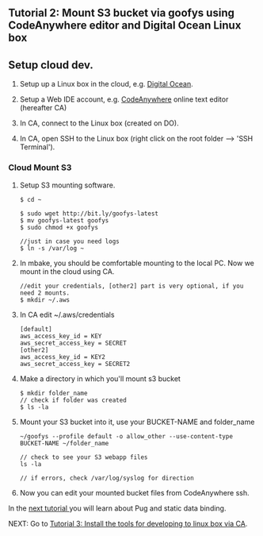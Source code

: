 ## Tutorial 2: Mount S3 bucket via goofys using CodeAnywhere editor and Digital Ocean Linux box

## Setup cloud dev.

1. Setup up a Linux box in the cloud, e.g. [Digital Ocean](www.digitalocean.com).

1. Setup a Web IDE account, e.g. [CodeAnywhere](https://codeanywhere.com) online text editor (hereafter CA)


1. In CA, connect to the Linux box (created on DO).

1. In CA, open SSH to the Linux box (right click on the root folder --> 'SSH Terminal').


### Cloud Mount S3

1. Setup S3 mounting software.
	```
	$ cd ~

	$ sudo wget http://bit.ly/goofys-latest
	$ mv goofys-latest goofys
	$ sudo chmod +x goofys

	//just in case you need logs
	$ ln -s /var/log ~
	```

1. In mbake, you should be comfortable mounting to the local PC. Now we mount in the cloud using CA.

	```
	//edit your credentials, [other2] part is very optional, if you need 2 mounts.
	$ mkdir ~/.aws
	```
1. In CA edit ~/.aws/credentials
	```
	[default]
	aws_access_key_id = KEY
	aws_secret_access_key = SECRET
	[other2]
	aws_access_key_id = KEY2
	aws_secret_access_key = SECRET2
	```

1. Make a directory in which you'll mount s3 bucket
	```
	$ mkdir folder_name
	// check if folder was created
	$ ls -la
	```

1. Mount your S3 bucket into it, use your BUCKET-NAME and folder_name
	```
	~/goofys --profile default -o allow_other --use-content-type BUCKET-NAME ~/folder_name

	// check to see your S3 webapp files
	ls -la

	// if errors, check /var/log/syslog for direction
	```

1. Now you can edit your mounted bucket files from CodeAnywhere ssh.

In the [next tutorial ](/ca_install/) you will learn about Pug and static data binding.

NEXT: Go to [Tutorial 3: Install the tools for developing to linux box via CA](/ca_install/).